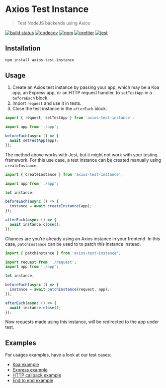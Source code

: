 # Axios Test Instance

> Test NodeJS backends using Axios

[![build status](https://github.com/remcohaszing/axios-test-instance/workflows/NodeJS/badge.svg)](https://github.com/remcohaszing/axios-test-instance/actions)
[![codecov](https://codecov.io/gh/remcohaszing/axios-test-instance/branch/master/graph/badge.svg)](https://codecov.io/gh/remcohaszing/axios-test-instance)
[![npm](https://img.shields.io/npm/v/axios-test-instance)](https://www.npmjs.com/package/axios-test-instance)
[![prettier](https://img.shields.io/badge/code_style-prettier-ff69b4.svg)](https://prettier.io)
[![jest](https://jestjs.io/img/jest-badge.svg)](https://jestjs.io)

## Installation

```sh
npm install axios-test-instance
```

## Usage

1. Create an Axios test instance by passing your app, which may be a Koa app, an Express app, or an
   HTTP request handler, to `setTestApp` in a `beforeEach` block.
2. Import `request` and use it in tests.
3. Close the test instance in the `afterEach` block.

```js
import { request, setTestApp } from 'axios-test-instance';

import app from './app';

beforeEach(async () => {
  await setTestApp(app);
});
```

The method above works with Jest, but it might not work with your testing framework. For this use
case, a test instance can be created manually using `createInstance`.

```js
import { createInstance } from 'axios-test-instance';

import app from './app';

let instance;

beforeEach(async () => {
  instance = await createInstance(app);
});

afterEach(async () => {
  await instance.close();
});
```

Chances are you’re already using an Axios instance in your frontend. In this case, `patchInstance`
can be used to to patch this instance instead.

```js
import { patchInstance } from 'axios-test-instance';

import request from './request';
import app from './app';

let instance;

beforeEach(async () => {
  instance = await patchInstance(request, app);
});

afterEach(async () => {
  await instance.close();
});
```

Now requests made using this instance, will be redirected to the app under test.

## Examples

For usages examples, have a look at our test cases:

- [Koa example](__tests__/koa.ts)
- [Express example](__tests__/express.ts)
- [HTTP callback example](__tests__/callback.ts)
- [End to end example](__tests__/e2e.ts)
